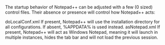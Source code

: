 The startup behavior of Notepad++ can be adjusted with a few (0 sized) control files. Their absence or presence will control how Notepad++ acts:

doLocalConf.xml
If present, Notepad++ will use the installation directory for all configurations. If absent, %APPDATA% is used instead.
asNotepad.xml
If present, Notepad++ will act as Windows Notepad, meaning it will launch in multiple instances, hides the tab bar and will not load the previous session.
